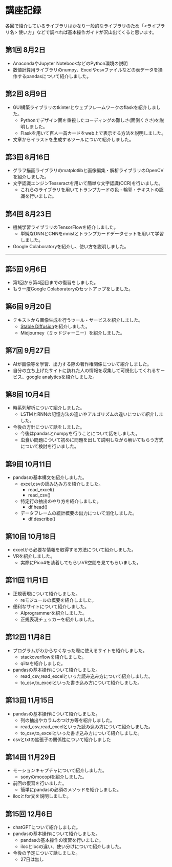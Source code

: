 # 講座記録
各回で紹介しているライブラリはかなり一般的なライブラリのため「<ライブラリ名> 使い方」などで調べれば基本操作ガイドが沢山出てくると思います。
## 第1回 8月2日
+ AnacondaやJupyter NotebookなどのPython環境の説明
+ 数値計算用ライブラリのnumpy、Excelやcsvファイルなどの表データを操作するpandasについて紹介しました。

## 第2回 8月9日
+ GUI構築ライブラリのtkinterとウェブフレームワークのflaskを紹介しました。
    + Pythonでデザイン面を重視したコーディングの難しさ(面倒くささ)を説明しました。
    + Flaskを用いて百人一首カードをweb上で表示する方法を説明しました。
+ 文章からイラストを生成するツールについて紹介しました。

## 第3回 8月16日
+ グラフ描画ライブラリのmatplotlibと画像編集・解析ライブラリのOpenCVを紹介しました。
+ 文字認識エンジンTesseractを用いて簡単な文字認識(OCR)を行いました。
    + これらのライブラリを用いてトランプカードの色・輪郭・テキストの認識を行いました。

## 第4回 8月23日
+ 機械学習ライブラリのTensorFlowを紹介しました。
    + 単純なDNNとCNNをmnistとトランプカードデータセットを用いて学習しました。
+ Google Colaboratoryを紹介し、使い方を説明しました。

----
## 第5回 9月6日
+ 第1回から第4回目までの復習をしました。
+ もう一度Google Colaboratoryのセットアップをしました。

## 第6回 9月20日
+ テキストから画像生成を行うツール・サービスを紹介しました。
    + [Stable Diffusion](./STABLEDIFFUSION.md)を紹介しました。
    + Midjourney（ミッドジャーニー）を紹介しました。

## 第7回 9月27日
+ AIが画像等を学習、出力する際の著作権関係について紹介しました。
+ 自分の立ち上げたサイトに訪れた人の情報を収集して可視化してくれるサービス、google analyticsを紹介しました。

## 第8回 10月4日
+ 時系列解析について紹介しました。
    + LSTMとRNNの記憶方法の違いやアルゴリズムの違いについて紹介しました。
+ 今後の方針について話をしました。
    + 今後はpandasとnumpyを行うことについて話をしました。
    + 虫食い問題について初めに問題を出して説明しながら解いてもらう方式について検討を行いました。

## 第9回 10月11日
+ pandasの基本構文を紹介しました。
    + excel,csvの読み込み方を紹介しました。
        + read_excel()
        + read_csv()
    + 特定行の抽出のやり方を紹介しました。
        + df.head()
    + データフレームの統計概要の出力について消化しました。
        + df.describe()

## 第10回 10月18日
+ excelから必要な情報を取得する方法について紹介しました。
+ VRを紹介しました。
    + 実際にPico4を装着してもらいVR空間を見てもらいました。

## 第11回 11月1日
+ 正規表現について紹介しました。
    + reモジュールの概要を紹介しました。
+ 便利なサイトについて紹介しました。
    + AIprogrammerを紹介しました。
    + 正規表現チェッカーを紹介しました。

## 第12回 11月8日
+ プログラムがわからなくなった際に使えるサイトを紹介しました。
    + stackoverflowを紹介しました。
    + qiitaを紹介しました。 
+ pandasの基本操作について紹介しました。
    + read_csv,read_excelといった読み込み方について紹介しました。
    + to_csv,to_excelといった書き込み方について紹介しました。

## 第13回 11月15日
+ pandasの基本操作について紹介しました。
    + 列の抽出やカラムのつけ方等を紹介しました。
    + read_csv,read_excelといった読み込み方について紹介しました。
    + to_csv,to_excelといった書き込み方について紹介しました。
+ csvとtxtの拡張子の関係性について紹介しました

## 第14回 11月29日
+ モーションキャプチャについて紹介しました。
    + sonyのmocopiを紹介しました。
+ 前回の復習を行いました。
    + 簡単にpandasの必須のメソッドを紹介しました。
+ ilocとfor文を説明しました。

## 第15回 12月6日
+ chatGPTについて紹介しました。
+ pandasの基本操作について紹介しました。
    + pandasの基本操作の復習を行いました。 
    + ilocとlocの違い、使い分けについて紹介しました。
+ 今後の予定について話しました。
    + 27日は無し
